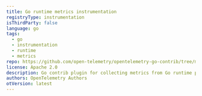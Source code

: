 ```yaml
---
title: Go runtime metrics instrumentation
registryType: instrumentation
isThirdParty: false
language: go
tags:
  - go
  - instrumentation
  - runtime
  - metrics
repo: https://github.com/open-telemetry/opentelemetry-go-contrib/tree/master/instrumentation/runtime
license: Apache 2.0
description: Go contrib plugin for collecting metrics from Go runtime package
authors: OpenTelemetry Authors
otVersion: latest
---
```

